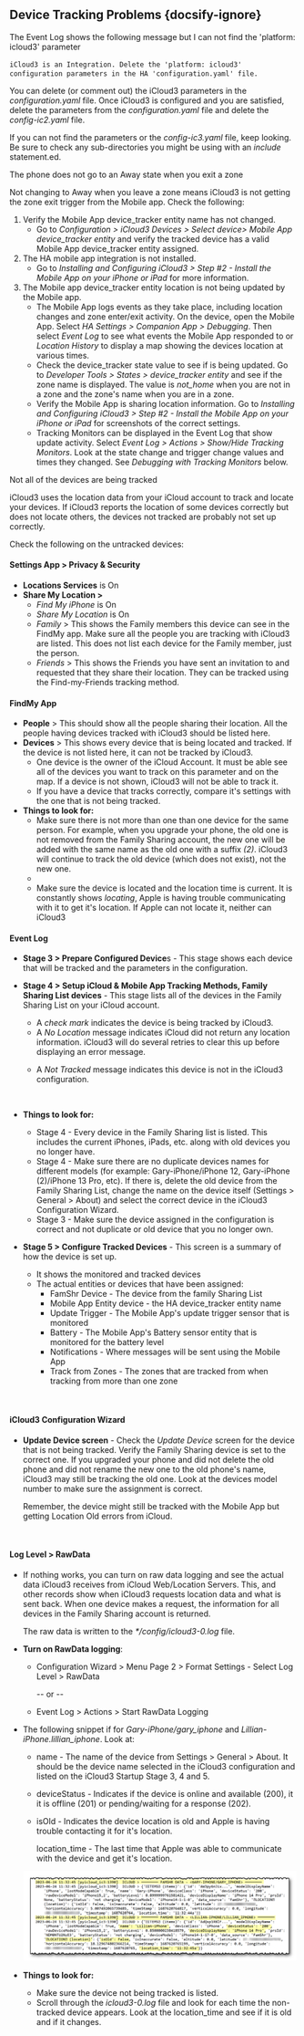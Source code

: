 ## Device Tracking Problems  {docsify-ignore}





<deails>
<summary>The Event Log shows the following message but I can not find the 'platform: icloud3' parameter</summary>
<pre><code>iCloud3 is <span class="hljs-keyword">an</span> Integration. Delete <span class="hljs-keyword">the</span> <span class="hljs-string">'platform: icloud3'</span>
configuration parameters <span class="hljs-keyword">in</span> <span class="hljs-keyword">the</span> HA <span class="hljs-string">'configuration.yaml'</span> <span class="hljs-built_in">file</span>.
</code></pre><p>You can delete (or comment out) the iCloud3 parameters in the <em>configuration.yaml</em> file. Once iCloud3 is configured and you are satisfied, delete the parameters from the <em>configuration.yaml</em> file and delete the <em>config-ic2.yaml</em> file.</p>
<p>If you can not find the parameters or the <em>config-ic3.yaml</em> file, keep looking. Be sure to check any sub-directories you might be using with an <em>include</em> statement.ed.</p>
</details>


<deails>
<summary>The phone does not go to an Away state when you exit a zone</summary>
<p>Not changing to Away when you leave a zone means iCloud3 is not getting the zone exit trigger from the Mobile app. Check the following:</p>
<ol>
<li>Verify the Mobile App device_tracker entity name has not changed. <ul>
<li>Go to <em>Configuration &gt; iCloud3 Devices &gt; Select device&gt; Mobile App device_tracker entity</em> and verify the tracked device has a valid Mobile App device_tracker entity assigned.</li>
</ul>
</li>
<li>The HA mobile app integration is not installed. <ul>
<li>Go to <em>Installing and Configuring iCloud3 &gt; Step #2 - Install the Mobile App on your iPhone or iPad</em> for more information.</li>
</ul>
</li>
<li>The Mobile app device_tracker entity location is not being updated by the Mobile app. <ul>
<li>The Mobile App logs events as they take place, including location changes and zone enter/exit activity. On the device, open the Mobile App. Select <em>HA Settings &gt; Companion App &gt; Debugging</em>. Then select <em>Event Log</em> to see what events the Mobile App responded to or <em>Location History</em> to display a map showing the devices location at various times.</li>
<li>Check the device_tracker state value to see if is being updated. Go to <em>Developer Tools &gt; States &gt; device_tracker entity</em> and see if the zone name is displayed. The value is <em>not_home</em> when you are not in a zone and the zone&#39;s name when you are in a zone.</li>
<li>Verify the Mobile App is sharing location information. Go to <em>Installing and Configuring iCloud3 &gt; Step #2 - Install the Mobile App on your iPhone or iPad</em> for screenshots of the correct settings.</li>
<li>Tracking Monitors can be displayed in the Event Log that show update activity. Select <em>Event Log &gt; Actions &gt; Show/Hide Tracking Monitors</em>. Look at the state change and trigger change values and times they changed. See <em>Debugging with Tracking Monitors</em> below.</li>
</ul>
</li>
</ol>
</details>

<deails>
<summary> Not all of the devices are being tracked

<p>iCloud3 uses the location data from your iCloud account to track and locate your devices. If iCloud3 reports the location of some devices correctly but does not locate others, the devices not tracked are probably not set up correctly.</p>
<p>Check the following on the untracked devices:</p>
<h4 id="settings-app-privacy-security">Settings App &gt; Privacy &amp; Security</h4>
<ul>
<li><strong>Locations Services</strong> is On</li>
<li><strong>Share My Location &gt;</strong><ul>
<li><em>Find My iPhone</em> is On</li>
<li><em>Share My Location</em> is On</li>
<li><em>Family</em> &gt; This shows the Family members this device can see in the FindMy app. Make sure all the people you are tracking with iCloud3 are listed. This does not list each device for the Family member, just the person.</li>
<li><em>Friends</em> &gt; This shows the Friends you have sent an invitation to and requested that they share their location. They can be tracked using the Find-my-Friends tracking method.</li>
</ul>
</li>
</ul>
<h4 id="findmy-app">FindMy App</h4>
<ul>
<li><strong>People</strong> &gt; This should show all the people sharing their location. All the people having devices tracked with iCloud3 should be listed here.</li>
<li><strong>Devices</strong> &gt; This shows every device that is being located and tracked. If the device is not listed here, it can not be tracked by iCloud3. <ul>
<li>One device is the owner of the iCloud Account. It must be able see all of the devices you want to track on this parameter and on the map. If a device is not shown, iCloud3 will not be able to track it.</li>
<li>If you have a device that tracks correctly, compare it&#39;s settings with the one that is not being tracked.</li>
</ul>
</li>
<li><strong>Things to look for:</strong><ul>
<li>Make sure there is not more than one than one device for the same person. For example, when you upgrade your phone, the old one is not removed from the Family Sharing account, the new one will be added with the same name as the old one with a suffix <em>(2)</em>. iCloud3 will continue to track the old device (which does not exist), not the new one.</li>
<li></li>
<li>Make sure the device is located and the location time is current. It is constantly shows <em>locating</em>, Apple is having trouble communicating with it to get it&#39;s location. If Apple can not locate it, neither can iCloud3</li>
</ul>
</li>
</ul>
<h4 id="event-log">Event Log</h4>
<ul>
<li><strong>Stage 3 &gt; Prepare Configured Device</strong>s - This stage shows each device that will be tracked and the parameters in the configuration.</li>
<li><p><strong>Stage 4 &gt; Setup iCloud &amp; Mobile App Tracking Methods, Family Sharing List devices</strong> - This stage lists all of the devices in the Family Sharing List on your iCloud account. </p>
<ul>
<li>A <em>check mark</em> indicates the device is being tracked by iCloud3. </li>
<li>A <em>No Location</em> message indicates iCloud did not return any location information. iCloud3 will do several retries to clear this up before displaying an error message.</li>
<li><p>A <em>Not Tracked</em> message indicates this device is not in the iCloud3 configuration.</p>
<p><img src="../icloud3_v3_docs/images/evlog-stage-3-4.png" alt=""></p>
</li>
</ul>
</li>
<li><p><strong>Things to look for:</strong></p>
<ul>
<li>Stage 4 - Every device in the Family Sharing list is listed. This includes the current iPhones, iPads, etc. along with old devices you no longer have.</li>
<li>Stage 4 - Make sure there are no duplicate devices names for different models (for example: Gary-iPhone/iPhone 12, Gary-iPhone (2)/iPhone 13 Pro, etc). If there is, delete the old device from the Family Sharing List, change the name on the device itself (Settings &gt; General &gt; About) and select the correct device in the iCloud3 Configuration Wizard.</li>
<li>Stage 3 - Make sure the device assigned in the configuration is correct and not  duplicate or old device that you no longer own.</li>
</ul>
</li>
<li><p><strong>Stage 5 &gt; Configure Tracked Devices</strong> - This screen is a summary of how the device is set up. </p>
<ul>
<li>It shows the monitored and tracked devices</li>
<li>The actual entities or devices that have been assigned:<ul>
<li>FamShr Device - The device from the family Sharing List</li>
<li>Mobile App Entity device - the HA device_tracker entity name</li>
<li>Update Trigger - The Mobile App&#39;s update trigger sensor that is monitored</li>
<li>Battery - The Mobile App&#39;s Battery sensor entity that is monitored for the battery level</li>
<li>Notifications - Where messages will be sent using the Mobile App</li>
<li>Track from Zones -  The zones that are tracked from when tracking from more than one zone</li>
</ul>
</li>
</ul>
</li>
</ul>
<p><img src="../icloud3_v3_docs/images/evlog-stage-5.png" alt=""></p>
<h4 id="icloud3-configuration-wizard">iCloud3 Configuration Wizard</h4>
<ul>
<li><p><strong>Update Device screen</strong> - Check the <em>Update Device</em> screen for the device that is not being tracked. Verify the Family Sharing device is set to the correct one. If you upgraded your phone and did not delete the old phone and did not rename the new one to the old phone&#39;s name, iCloud3 may still be tracking the old one. Look at the devices model number to make sure the assignment is correct.</p>
<p>Remember, the device might still be tracked with the Mobile App but getting Location Old errors from iCloud.</p>
<p><img src="../icloud3_v3_docs/images/cf-device-update-famshr.png" alt=""></p>
</li>
</ul>
<h4 id="log-level-rawdata">Log Level &gt; RawData</h4>
<ul>
<li><p>If nothing works, you can turn on raw data logging and see the actual data iCloud3 receives from iCloud Web/Location Servers. This, and other records show when iCloud3 requests location data and what is sent back. When one device makes a request, the information for all devices in the Family Sharing account is returned. </p>
<p>The raw data is written to the <em>*/config/icloud3-0.log</em> file.</p>
</li>
<li><p><strong>Turn on RawData logging</strong>:</p>
<ul>
<li><p>Configuration Wizard &gt; Menu Page 2 &gt; Format Settings - Select Log Level &gt; RawData</p>
<p>-- or --</p>
</li>
<li><p>Event Log &gt; Actions &gt; Start RawData Logging</p>
</li>
</ul>
</li>
<li><p>The following snippet if for <em>Gary-iPhone/gary_iphone</em> and <em>Lillian-iPhone.lillian_iphone</em>. Look at:</p>
<ul>
<li><p>name - The name of the device from Settings &gt; General &gt; About. It should be the device name selected in the iCloud3 configuration and listed on the iCloud3 Startup Stage 3, 4 and 5.</p>
</li>
<li><p>deviceStatus - Indicates if the device is online and available (200), it it is offline (201) or pending/waiting for a response (202).</p>
</li>
<li><p>isOld - Indicates the device location is old and Apple is having trouble contacting it for it&#39;s location.</p>
<p>location_time - The last time that Apple was able to communicate with the device and get it&#39;s location.</p>
</li>
</ul>
<p><img src="../images/debug-rawdata.png" alt=""></p>
</li>
<li><p><strong>Things to look for:</strong></p>
<ul>
<li>Make sure the device not being tracked is listed.</li>
<li>Scroll through the <em>icloud3-0.log</em> file and look for each time the non-tracked device appears. Look at the location_time and see if it is old and if it changes.</li>
</ul>
</li>
</ul>
</details>

